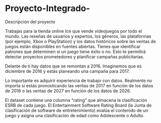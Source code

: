 # Proyecto-Integrado-

Descripción del proyecto


Trabajas para la tienda online Ice que vende videojuegos por todo el mundo. Las reseñas de usuarios y expertos, los géneros, las plataformas (por ejemplo, Xbox o PlayStation) y los datos históricos sobre las ventas de juegos están disponibles en fuentes abiertas. Tienes que identificar patrones que determinen si un juego tiene éxito o no. Esto te permitirá detectar proyectos prometedores y planificar campañas publicitarias.

Delante de ti hay datos que se remontan a 2016. Imaginemos que es diciembre de 2016 y estás planeando una campaña para 2017.

Lo importante es adquirir experiencia de trabajo con datos. Realmente no importa si estás pronosticando las ventas de 2017 en función de los datos de 2016 o las ventas de 2027 en función de los datos de 2026.

El dataset contiene una columna "rating" que almacena la clasificación ESRB de cada juego. El Entertainment Software Rating Board (la Junta de clasificación de software de entretenimiento) evalúa el contenido de un juego y asigna una clasificación de edad como Adolescente o Adulto.

